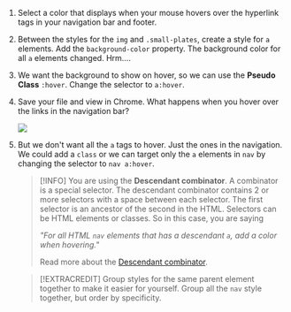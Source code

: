 1. Select a color that displays when your mouse hovers over the hyperlink tags in your navigation bar and footer.

1. Between the styles for the `img` and `.small-plates`, create a style for `a` elements. Add the `background-color` property. The background color for all `a` elements changed. Hrm....

1. We want the background to show on hover, so we can use the **Pseudo Class** `:hover`. Change the selector to `a:hover`.

1. Save your file and view in Chrome. What happens when you hover over the links in the navigation bar?

    ![](https://media.giphy.com/media/B0vFTrb0ZGDf2/giphy.gif)

1. But we don't want all the `a` tags to hover. Just the ones in the navigation. We could add a `class` or we can target only the `a` elements in `nav` by changing the selector to `nav a:hover`.

    >[!INFO]
    >You are using the **Descendant combinator**. A combinator is a special selector. The descendant combinator contains 2 or more selectors with a space between each selector. The first selector is an ancestor of the second in the HTML. Selectors can be HTML elements or classes. So in this case, you are saying 
    >
    > _"For all HTML `nav` elements that has a descendant `a`, add a color when hovering."_
    >
    >Read more about the [Descendant combinator](https://developer.mozilla.org/en-US/docs/Web/CSS/Descendant_combinator). 

    >[!EXTRACREDIT]
    >Group styles for the same parent element together to make it easier for yourself. Group all the `nav` style together, but order by specificity.


